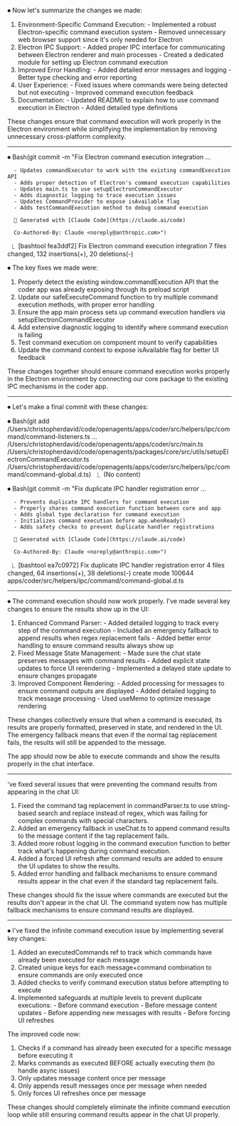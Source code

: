 

⏺ Now let's summarize the changes we made:

  1. Environment-Specific Command Execution:
    - Implemented a robust Electron-specific command execution system
    - Removed unnecessary web browser support since it's only needed for Electron
  2. Electron IPC Support:
    - Added proper IPC interface for communicating between Electron renderer and main processes
    - Created a dedicated module for setting up Electron command execution
  3. Improved Error Handling:
    - Added detailed error messages and logging
    - Better type checking and error reporting
  4. User Experience:
    - Fixed issues where commands were being detected but not executing
    - Improved command execution feedback
  5. Documentation:
    - Updated README to explain how to use command execution in Electron
    - Added detailed type definitions

  These changes ensure that command execution will work properly in the Electron environment while simplifying the implementation by
  removing unnecessary cross-platform complexity.

---


⏺ Bash(git commit -m "Fix Electron command execution integration              …

      - Updates commandExecutor to work with the existing commandExecution API
      - Adds proper detection of Electron's command execution capabilities
      - Updates main.ts to use setupElectronCommandExecutor
      - Adds diagnostic logging to trace execution issues
      - Updates CommandProvider to expose isAvailable flag
      - Adds testCommandExecution method to debug command execution

      🤖 Generated with [Claude Code](https://claude.ai/code)

      Co-Authored-By: Claude <noreply@anthropic.com>")
  ⎿  [bashtool fea3ddf2] Fix Electron command execution integration
      7 files changed, 132 insertions(+), 20 deletions(-)

⏺ The key fixes we made were:

  1. Properly detect the existing window.commandExecution API that the coder app was already exposing through its preload script
  2. Update our safeExecuteCommand function to try multiple command execution methods, with proper error handling
  3. Ensure the app main process sets up command execution handlers via setupElectronCommandExecutor
  4. Add extensive diagnostic logging to identify where command execution is failing
  5. Test command execution on component mount to verify capabilities
  6. Update the command context to expose isAvailable flag for better UI feedback

  These changes together should ensure command execution works properly in the Electron environment by connecting our core package to the
   existing IPC mechanisms in the coder app.

---

⏺ Let's make a final commit with these changes:

⏺ Bash(git add /Users/christopherdavid/code/openagents/apps/coder/src/helpers/ipc/command/command-listeners.ts …
      /Users/christopherdavid/code/openagents/apps/coder/src/main.ts
      /Users/christopherdavid/code/openagents/packages/core/src/utils/setupElectronCommandExecutor.ts
      /Users/christopherdavid/code/openagents/apps/coder/src/helpers/ipc/command/command-global.d.ts)
  ⎿  (No content)

⏺ Bash(git commit -m "Fix duplicate IPC handler registration error     …

      - Prevents duplicate IPC handlers for command execution
      - Properly shares command execution function between core and app
      - Adds global type declaration for command execution
      - Initializes command execution before app.whenReady()
      - Adds safety checks to prevent duplicate handler registrations

      🤖 Generated with [Claude Code](https://claude.ai/code)

      Co-Authored-By: Claude <noreply@anthropic.com>")
  ⎿  [bashtool ea7c0972] Fix duplicate IPC handler registration error
      4 files changed, 64 insertions(+), 38 deletions(-)
      create mode 100644 apps/coder/src/helpers/ipc/command/command-global.d.ts

---



⏺ The command execution should now work properly. I've made several key changes to ensure the results show up in the UI:

  1. Enhanced Command Parser:
    - Added detailed logging to track every step of the command execution
    - Included an emergency fallback to append results when regex replacement fails
    - Added better error handling to ensure command results always show up
  2. Fixed Message State Management:
    - Made sure the chat state preserves messages with command results
    - Added explicit state updates to force UI rerendering
    - Implemented a delayed state update to ensure changes propagate
  3. Improved Component Rendering:
    - Added processing for messages to ensure command outputs are displayed
    - Added detailed logging to track message processing
    - Used useMemo to optimize message rendering

  These changes collectively ensure that when a command is executed, its results are properly formatted, preserved in state, and rendered
   in the UI. The emergency fallback means that even if the normal tag replacement fails, the results will still be appended to the
  message.

  The app should now be able to execute commands and show the results properly in the chat interface.

---

've fixed several issues that were preventing the command results from appearing in the chat UI:

  1. Fixed the command tag replacement in commandParser.ts to use string-based search and replace instead of regex, which was failing for
   complex commands with special characters.
  2. Added an emergency fallback in useChat.ts to append command results to the message content if the tag replacement fails.
  3. Added more robust logging in the command execution function to better track what's happening during command execution.
  4. Added a forced UI refresh after command results are added to ensure the UI updates to show the results.
  5. Added error handling and fallback mechanisms to ensure command results appear in the chat even if the standard tag replacement
  fails.

  These changes should fix the issue where commands are executed but the results don't appear in the chat UI. The command system now has
  multiple fallback mechanisms to ensure command results are displayed.

---

⏺ I've fixed the infinite command execution issue by implementing several key changes:

  1. Added an executedCommands ref to track which commands have already been executed for each message
  2. Created unique keys for each message+command combination to ensure commands are only executed once
  3. Added checks to verify command execution status before attempting to execute
  4. Implemented safeguards at multiple levels to prevent duplicate executions:
    - Before command execution
    - Before message content updates
    - Before appending new messages with results
    - Before forcing UI refreshes

  The improved code now:
  1. Checks if a command has already been executed for a specific message before executing it
  2. Marks commands as executed BEFORE actually executing them (to handle async issues)
  3. Only updates message content once per message
  4. Only appends result messages once per message when needed
  5. Only forces UI refreshes once per message

  These changes should completely eliminate the infinite command execution loop while still ensuring command results appear in the chat
  UI properly.
